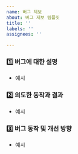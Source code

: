 ```yaml
---
name: 버그 제보
about: 버그 제보 템플릿
title: ''
labels: ''
assignees: ''

---
```


### 1️⃣ 버그에 대한 설명
<!-- 버그에 대해 간단하게 작성해 주세요 -->
- 예시

### 2️⃣ 의도한 동작과 결과
<!-- 의도한 동작과 결과를 작성해 주세요. -->
- 예시

### 3️⃣ 버그 동작 및 개선 방향
<!-- 버그 동작 및 개선 방향을 작성해 주세요. -->
- 예시
